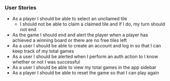 ### User Stories
- As a player I should be able to select an uncliamed tile
  - I should not be able to claim a claimed tile and if I do, my turn should not end
- As the game I should end and alert the player when a player has achieved a winning board or there are no free tiles left
- As a user I should be able to create an account and log in so that I can keep track of my total games
- As a user I should be alerted when I perform an auth action to I know whether or not I was successful
- As a user I should be able to view my total games in the app sidebar
- As a player I should be able to reset the game so that I can play again
